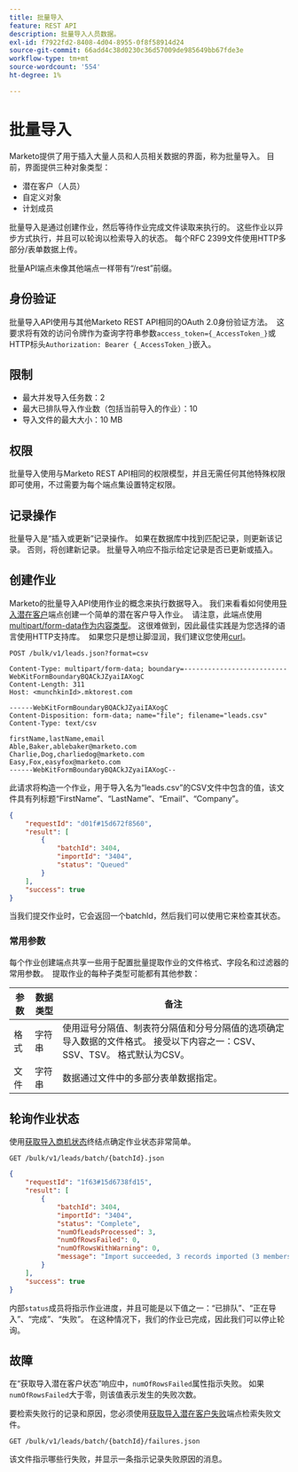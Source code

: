 ```yaml
---
title: 批量导入
feature: REST API
description: 批量导入人员数据。
exl-id: f7922fd2-8408-4d04-8955-0f8f58914d24
source-git-commit: 66add4c38d0230c36d57009de985649bb67fde3e
workflow-type: tm+mt
source-wordcount: '554'
ht-degree: 1%

---
```


# 批量导入

Marketo提供了用于插入大量人员和人员相关数据的界面，称为批量导入。 目前，界面提供三种对象类型：

- 潜在客户（人员）
- 自定义对象
- 计划成员

批量导入是通过创建作业，然后等待作业完成文件读取来执行的。 这些作业以异步方式执行，并且可以轮询以检索导入的状态。 每个RFC 2399文件使用HTTP多部分/表单数据上传。

批量API端点未像其他端点一样带有“/rest”前缀。

## 身份验证

批量导入API使用与其他Marketo REST API相同的OAuth 2.0身份验证方法。  这要求将有效的访问令牌作为查询字符串参数`access_token={_AccessToken_}`或HTTP标头`Authorization: Bearer {_AccessToken_}`嵌入。

## 限制

- 最大并发导入任务数：2
- 最大已排队导入作业数（包括当前导入的作业）：10
- 导入文件的最大大小：10 MB

## 权限

批量导入使用与Marketo REST API相同的权限模型，并且无需任何其他特殊权限即可使用，不过需要为每个端点集设置特定权限。

## 记录操作

批量导入是“插入或更新”记录操作。 如果在数据库中找到匹配记录，则更新该记录。 否则，将创建新记录。 批量导入响应不指示给定记录是否已更新或插入。

## 创建作业

Marketo的批量导入API使用作业的概念来执行数据导入。 我们来看看如何使用[导入潜在客户](https://developer.adobe.com/marketo-apis/api/mapi/#tag/Bulk-Import-Leads/operation/importLeadUsingPOST)端点创建一个简单的潜在客户导入作业。  请注意，此端点使用[multipart/form-data作为内容类型](https://www.w3.org/Protocols/rfc1341/7_2_Multipart.html)。 这很难做到，因此最佳实践是为您选择的语言使用HTTP支持库。  如果您只是想让脚湿润，我们建议您使用[curl](https://curl.se/)。

```
POST /bulk/v1/leads.json?format=csv
```

```
Content-Type: multipart/form-data; boundary=--------------------------WebKitFormBoundaryBQACkJZyaiIAXogC
Content-Length: 311
Host: <munchkinId>.mktorest.com
```

```
------WebKitFormBoundaryBQACkJZyaiIAXogC
Content-Disposition: form-data; name="file"; filename="leads.csv"
Content-Type: text/csv

firstName,lastName,email
Able,Baker,ablebaker@marketo.com
Charlie,Dog,charliedog@marketo.com
Easy,Fox,easyfox@marketo.com
------WebKitFormBoundaryBQACkJZyaiIAXogC--
```

此请求将构造一个作业，用于导入名为“leads.csv”的CSV文件中包含的值，该文件具有列标题“FirstName”、“LastName”、“Email”、“Company”。

```json
{
    "requestId": "d01f#15d672f8560",
    "result": [
        {
            "batchId": 3404,
            "importId": "3404",
            "status": "Queued"
        }
    ],
    "success": true
}
```

当我们提交作业时，它会返回一个batchId，然后我们可以使用它来检查其状态。

### 常用参数

每个作业创建端点共享一些用于配置批量提取作业的文件格式、字段名和过滤器的常用参数。  提取作业的每种子类型可能都有其他参数：

| 参数 | 数据类型 | 备注 |
|---|---|---|
| 格式 | 字符串 | 使用逗号分隔值、制表符分隔值和分号分隔值的选项确定导入数据的文件格式。 接受以下内容之一：CSV、SSV、TSV。 格式默认为CSV。 |
| 文件 | 字符串 | 数据通过文件中的多部分表单数据指定。 |


## 轮询作业状态

使用[获取导入商机状态](https://developer.adobe.com/marketo-apis/api/mapi/#tag/Bulk-Import-Leads/operation/getImportLeadStatusUsingGET)终结点确定作业状态非常简单。

```
GET /bulk/v1/leads/batch/{batchId}.json
```

```json
{
    "requestId": "1f63#15d6738fd15",
    "result": [
        {
            "batchId": 3404,
            "importId": "3404",
            "status": "Complete",
            "numOfLeadsProcessed": 3,
            "numOfRowsFailed": 0,
            "numOfRowsWithWarning": 0,
            "message": "Import succeeded, 3 records imported (3 members)"
        }
    ],
    "success": true
}
```

内部`status`成员将指示作业进度，并且可能是以下值之一：“已排队”、“正在导入”、“完成”、“失败”。 在这种情况下，我们的作业已完成，因此我们可以停止轮询。

## 故障

在“获取导入潜在客户状态”响应中，`numOfRowsFailed`属性指示失败。 如果`numOfRowsFailed`大于零，则该值表示发生的失败次数。

要检索失败行的记录和原因，您必须使用[获取导入潜在客户失败](https://developer.adobe.com/marketo-apis/api/mapi/#tag/Bulk-Import-Leads/operation/getImportLeadFailuresUsingGET)端点检索失败文件。

```
GET /bulk/v1/leads/batch/{batchId}/failures.json
```

该文件指示哪些行失败，并显示一条指示记录失败原因的消息。
